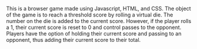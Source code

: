 This is a browser game made using Javascript, HTML, and CSS. The object of the game is to reach a threshold score by rolling a virtual die. The number on the die is added to the current score. However, if the player rolls a 1, their current score is reset to 0 and control passes to the opponent. Players have the option of holding their current score and passing to an opponent, thus adding their current score to their total.
